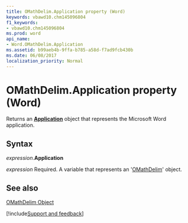 ```yaml
---
title: OMathDelim.Application property (Word)
keywords: vbawd10.chm145096804
f1_keywords:
- vbawd10.chm145096804
ms.prod: word
api_name:
- Word.OMathDelim.Application
ms.assetid: b99aeb4b-9ffa-b785-a58d-f7ad9fcb430b
ms.date: 06/08/2017
localization_priority: Normal
---
```



# OMathDelim.Application property (Word)

Returns an  **[Application](Word.Application.md)** object that represents the Microsoft Word application.


## Syntax

_expression_.**Application**

_expression_ Required. A variable that represents an '[OMathDelim](Word.OMathDelim.md)' object.


## See also


[OMathDelim Object](Word.OMathDelim.md)

[!include[Support and feedback](~/includes/feedback-boilerplate.md)]
